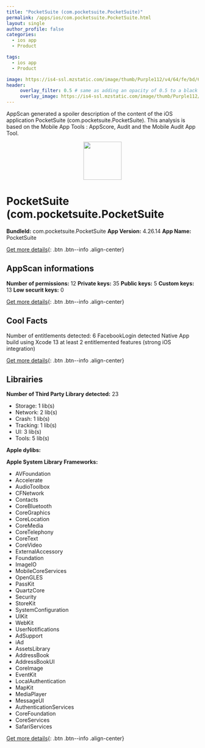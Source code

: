 ```yaml
---
title: "PocketSuite (com.pocketsuite.PocketSuite)"
permalink: /apps/ios/com.pocketsuite.PocketSuite.html
layout: single
author_profile: false
categories: 
  - ios app 
  - Product 

tags: 
  - ios app 
  - Product 

image: https://is4-ssl.mzstatic.com/image/thumb/Purple112/v4/64/fe/bd/64febd49-6df5-cb37-361a-7358ccafc681/AppIcon-1x_U007emarketing-0-4-85-220.png/512x512bb.jpg
header: 
     overlay_filter: 0.5 # same as adding an opacity of 0.5 to a black background
     overlay_image: https://is4-ssl.mzstatic.com/image/thumb/Purple112/v4/64/fe/bd/64febd49-6df5-cb37-361a-7358ccafc681/AppIcon-1x_U007emarketing-0-4-85-220.png/512x512bb.jpg
---
```

AppScan generated a spoiler description of the content of the iOS application PocketSuite (com.pocketsuite.PocketSuite). This analysis is based on the Mobile App Tools : AppScore, Audit and the Mobile Audit App Tool.

  
  
<div style="text-align: center;"><img src="https://is4-ssl.mzstatic.com/image/thumb/Purple112/v4/64/fe/bd/64febd49-6df5-cb37-361a-7358ccafc681/AppIcon-1x_U007emarketing-0-4-85-220.png/512x512bb.jpg" width="100" height="100"></div>  
  
# PocketSuite (com.pocketsuite.PocketSuite

**BundleId:** com.pocketsuite.PocketSuite
**App Version:** 4.26.14
**App Name:** PocketSuite


[Get more details](/pricing.html){: .btn .btn--info .align-center}  
  
## AppScan informations 

**Number of permissions:** 12
**Private keys:** 35
**Public keys:** 5
**Custom keys:** 13
**Low securit keys:** 0
  
[Get more details](/pricing.html){: .btn .btn--info .align-center}

## Cool Facts

Number of entitlements detected: 6
FacebookLogin detected
Native App
build using Xcode 13
at least 2 entitlemented features (strong iOS integration)
  
[Get more details](/pricing.html){: .btn .btn--info .align-center}

## Librairies 
**Number of Third Party Library detected:** 23
- Storage: 1 lib(s)
- Network: 2 lib(s)
- Crash: 1 lib(s)
- Tracking: 1 lib(s)
- UI: 3 lib(s)
- Tools: 5 lib(s)

**Apple dylibs:**


**Apple System Library Frameworks:**
- AVFoundation
- Accelerate
- AudioToolbox
- CFNetwork
- Contacts
- CoreBluetooth
- CoreGraphics
- CoreLocation
- CoreMedia
- CoreTelephony
- CoreText
- CoreVideo
- ExternalAccessory
- Foundation
- ImageIO
- MobileCoreServices
- OpenGLES
- PassKit
- QuartzCore
- Security
- StoreKit
- SystemConfiguration
- UIKit
- WebKit
- UserNotifications
- AdSupport
- iAd
- AssetsLibrary
- AddressBook
- AddressBookUI
- CoreImage
- EventKit
- LocalAuthentication
- MapKit
- MediaPlayer
- MessageUI
- AuthenticationServices
- CoreFoundation
- CoreServices
- SafariServices


  
[Get more details](/pricing.html){: .btn .btn--info .align-center}

